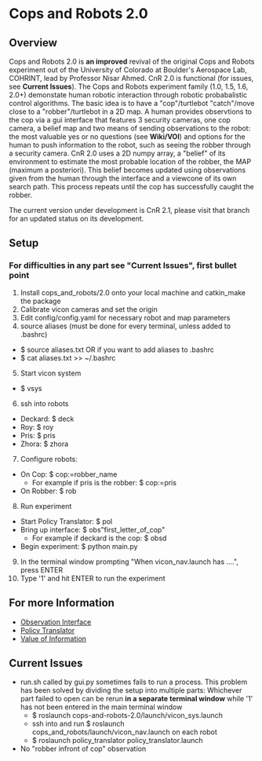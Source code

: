 # Cops and Robots 2.0
## Overview
Cops and Robots 2.0 is **an improved** revival of the original Cops and Robots experiment out of the University of Colorado at Boulder's Aerospace Lab, COHRINT, lead by Professor Nisar Ahmed. CnR 2.0 is functional (for issues, see **Current Issues**). The Cops and Robots experiment family (1.0, 1.5, 1.6, 2.0+) demonstate human robotic interaction through robotic probabalistic control algorithms. The basic idea is to have a "cop"/turtlebot "catch"/move close to a "robber"/turtlebot in a 2D map. A human provides observtions to the cop via a gui interface that features 3 security cameras, one cop camera, a belief map and two means of sending observations to the robot: the most valuable yes or no questions (see **Wiki/VOI**) and options for the human to push information to the robot, such as seeing the robber through a security camera. CnR 2.0 uses a 2D numpy array, a "belief" of its environment to estimate the most probable location of the robber, the MAP (maximum a posteriori). This belief becomes updated using observations given from the human through the interface and a viewcone of its own search path. This process repeats until the cop has successfully caught the robber.

The current version under development is CnR 2.1, please visit that branch for an updated status on its development.

## Setup
### **For difficulties in any part see "Current Issues", first bullet point** ###
1) Install cops_and_robots/2.0 onto your local machine and catkin_make the package
2) Calibrate vicon cameras and set the origin
3) Edit config/config.yaml for necessary robot and map parameters
4) source aliases (must be done for every terminal, unless added to .bashrc)
 - $ source aliases.txt
 OR if you want to add aliases to .bashrc
 - $ cat aliases.txt >> ~/.bashrc
5) Start vicon system
 - $ vsys
6) ssh into robots
 - Deckard: $ deck
 - Roy: $ roy
 - Pris: $ pris
 - Zhora: $ zhora
7) Configure robots:
 - On Cop: $ cop:=robber_name
   - For example if pris is the robber: $ cop:=pris
 - On Robber: $ rob
8) Run experiment
 - Start Policy Translator: $ pol
 - Bring up interface: $ obs"first_letter_of_cop"
   - For example if deckard is the cop: $ obsd
 - Begin experiment: $ python main.py
9) In the terminal window prompting "When vicon_nav.launch has ....", press ENTER
10) Type '1' and hit ENTER to run the experiment


## For more Information
* [Observation Interface](https://github.com/COHRINT/cops-and-robots-2.0/wiki/Observation-Interface)
* [Policy Translator](https://github.com/COHRINT/cops-and-robots-2.0/wiki/Policy-Translator)
* [Value of Information](https://github.com/COHRINT/cops-and-robots-2.0/wiki/Questions-and-Value-of-Information)

## Current Issues

* run.sh called by gui.py sometimes fails to run a process.
	This problem has been solved by dividing the setup into multiple parts:
	Whichever part failed to open can be rerun **in a separate terminal window** while '1' has not been entered in the main terminal window
	- $ roslaunch cops-and-robots-2.0/launch/vicon_sys.launch
	- ssh into and run $ roslaunch cops_and_robots/launch/vicon_nav.launch on each robot
	- $ roslaunch policy_translator policy_translator.launch
* No "robber infront of cop" observation
